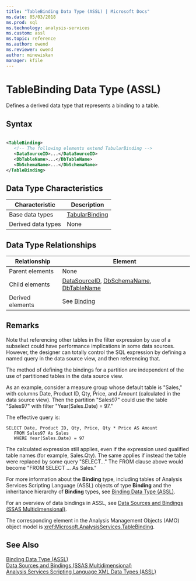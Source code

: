 ```yaml
---
title: "TableBinding Data Type (ASSL) | Microsoft Docs"
ms.date: 05/03/2018
ms.prod: sql
ms.technology: analysis-services
ms.custom: assl
ms.topic: reference
ms.author: owend
ms.reviewer: owend
author: minewiskan
manager: kfile
---
```

# TableBinding Data Type (ASSL)

  Defines a derived data type that represents a binding to a table.  
  
## Syntax  
  
```xml  
  
<TableBinding>  
   <!-- The following elements extend TabularBinding -->  
   <DataSourceID>...</DataSourceID>  
   <DbTableName>...</DbTableName>  
   <DbSchemaName>...</DbSchemaName>  
</TableBinding>  
```  
  
## Data Type Characteristics  
  
|Characteristic|Description|  
|--------------------|-----------------|  
|Base data types|[TabularBinding](../../../analysis-services/scripting/data-type/tabularbinding-data-type-assl.md)|  
|Derived data types|None|  
  
## Data Type Relationships  
  
|Relationship|Element|  
|------------------|-------------|  
|Parent elements|None|  
|Child elements|[DataSourceID](../../../analysis-services/scripting/properties/datasourceid-element-assl.md), [DbSchemaName](../../../analysis-services/scripting/properties/dbschemaname-element-assl.md), [DbTableName](../../../analysis-services/scripting/properties/dbtablename-element-assl.md)|  
|Derived elements|See [Binding](../../../analysis-services/scripting/data-type/binding-data-type-assl.md)|  
  
## Remarks  
 Note that referencing other tables in the filter expression by use of a subselect could have performance implications in some data sources. However, the designer can totally control the SQL expression by defining a named query in the data source view, and then referencing that.  
  
 The method of defining the bindings for a partition are independent of the use of partitioned tables in the data source view.  
  
 As an example, consider a measure group whose default table is "Sales," with columns Date, Product ID, Qty, Price, and Amount (calculated in the data source view). Then the partition "Sales97" could use the table "Sales97" with filter "Year(Sales.Date) = 97."  
  
 The effective query is:  
  
```  
SELECT Date, Product ID, Qty, Price, Qty * Price AS Amount   
   FROM Sales97 As Sales  
   WHERE Year(Sales.Date) = 97  
```  
  
 The calculated expression still applies, even if the expression used qualified table names (for example, Sales.Qty). The same applies if instead the table were replaced by some query "SELECT…" The FROM clause above would become "FROM SELECT ... As Sales."  
  
 For more information about the **Binding** type, including tables of Analysis Services Scripting Language (ASSL) objects of type **Binding** and the inheritance hierarchy of **Binding** types, see [Binding Data Type &#40;ASSL&#41;](../../../analysis-services/scripting/data-type/binding-data-type-assl.md).  
  
 For an overview of data bindings in ASSL, see [Data Sources and Bindings &#40;SSAS Multidimensional&#41;](../../../analysis-services/multidimensional-models/data-sources-and-bindings-ssas-multidimensional.md).  
  
 The corresponding element in the Analysis Management Objects (AMO) object model is <xref:Microsoft.AnalysisServices.TableBinding>.  
  
## See Also  
 [Binding Data Type &#40;ASSL&#41;](../../../analysis-services/scripting/data-type/binding-data-type-assl.md)   
 [Data Sources and Bindings &#40;SSAS Multidimensional&#41;](../../../analysis-services/multidimensional-models/data-sources-and-bindings-ssas-multidimensional.md)   
 [Analysis Services Scripting Language XML Data Types &#40;ASSL&#41;](../../../analysis-services/scripting/data-type/analysis-services-scripting-language-xml-data-types-assl.md)  
  
  
